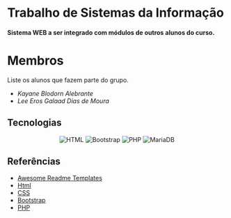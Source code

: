 # Trabalho de Sistemas da Informação 
#### Sistema WEB a ser integrado com módulos de outros alunos do curso.

# Membros
Liste os alunos que fazem parte do grupo.
* *Kayane Blodorn Alebrante*
* *Lee Eros Galaad Dias de Moura*

## Tecnologias

<div align="center">

![HTML](https://img.shields.io/badge/HTML-239120?style=for-the-badge&logo=html5&logoColor=white)
![Bootstrap](https://img.shields.io/badge/Bootstrap-563D7C?style=for-the-badge&logo=bootstrap&logoColor=white)
![PHP](https://img.shields.io/badge/PHP-777BB4?style=for-the-badge&logo=php&logoColor=white) 
![MariaDB](https://img.shields.io/badge/MariaDB-003545?style=for-the-badge&logo=mariadb&logoColor=white)

</div>

## Referências

 - [Awesome Readme Templates](https://awesomeopensource.com/project/elangosundar/awesome-README-templates)
 - [Html](https://developer.mozilla.org/pt-BR/docs/Web/HTML)
 - [CSS](https://developer.mozilla.org/pt-BR/docs/Web/CSS)
 - [Bootstrap](https://getbootstrap.com/docs/5.3/getting-started/introduction/)
 - [PHP](https://www.php.net/)
